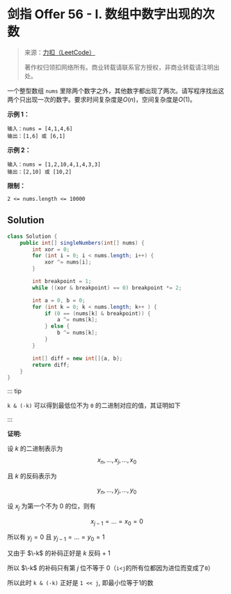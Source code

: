 # 剑指 Offer 56 - I. 数组中数字出现的次数

> 来源：[力扣（LeetCode）](链接：https://leetcode-cn.com/problems/shu-zu-zhong-shu-zi-chu-xian-de-ci-shu-lcof)
>
> 著作权归领扣网络所有。商业转载请联系官方授权，非商业转载请注明出处。

一个整型数组 `nums` 里除两个数字之外，其他数字都出现了两次。请写程序找出这两个只出现一次的数字。要求时间复杂度是$O(n)$，空间复杂度是$O(1)$。

**示例 1：**

```text
输入：nums = [4,1,4,6]
输出：[1,6] 或 [6,1]
```

**示例 2：**

```text
输入：nums = [1,2,10,4,1,4,3,3]
输出：[2,10] 或 [10,2]
```

**限制：**

```text
2 <= nums.length <= 10000
```

## Solution

```java
class Solution {
    public int[] singleNumbers(int[] nums) {
        int xor = 0;
        for (int i = 0; i < nums.length; i++) {
            xor ^= nums[i];
        }

        int breakpoint = 1;
        while ((xor & breakpoint) == 0) breakpoint *= 2;

        int a = 0, b = 0;
        for (int k = 0; k < nums.length; k++ ) {
            if (0 == (nums[k] & breakpoint)) {
                a ^= nums[k];
            } else {
                b ^= nums[k];
            }
        }

        int[] diff = new int[]{a, b};
        return diff;
    }
}
```

::: tip

`k & (-k)` 可以得到最低位不为 `0` 的二进制对应的值，其证明如下

:::

**证明:**

设 $k$ 的二进制表示为
$$
x_n, ..., x_j, ...,x_0
$$

且 $k$ 的反码表示为

$$
y_n, ..., y_j, ..., y_0
$$

设 $x_j$ 为第一个不为 $0$ 的位，则有

$$x_{j-1} = ... = x_0 = 0$$

所以有 $y_j = 0$ 且 $y_{j-1} = ... = y_0 = 1$

又由于 $\-k$ 的补码正好是 $k$ 反码 + 1

所以 $\-k$ 的补码只有第 $j$ 位不等于 $0$（`i<j`的所有位都因为进位而变成了`0`）

所以此时 `k & (-k)` 正好是 `1 << j`, 即最小位等于1的数
